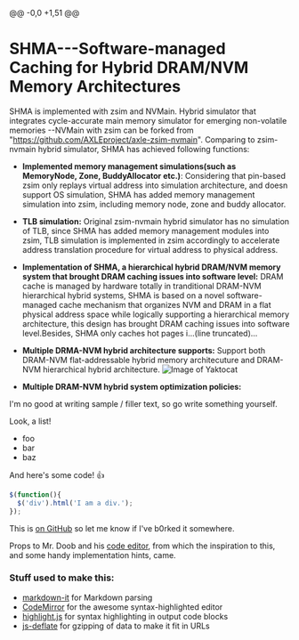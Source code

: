 @@ -0,0 +1,51 @@
# SHMA---Software-managed Caching for Hybrid DRAM/NVM Memory Architectures

SHMA is implemented with zsim and NVMain. Hybrid simulator that integrates cycle-accurate main memory simulator for emerging non-volatile memories --NVMain with zsim can be forked from "https://github.com/AXLEproject/axle-zsim-nvmain". 
Comparing to zsim-nvmain hybrid simulator, SHMA has achieved following functions:

 * **Implemented memory management simulations(such as MemoryNode, Zone, BuddyAllocator etc.)**:   Considering that pin-based zsim only replays virtual address into simulation architecture, and 
doesn support OS simulation, SHMA has added memory management simulation into zsim, including 
memory node, zone and buddy allocator.


 * **TLB simulation:** Original zsim-nvmain hybrid simulator has no simulation of TLB, since SHMA has added memory management modules into zsim, TLB simulation is implemented in zsim accordingly to accelerate address translation procedure for virtual address to physical address.

 
 * **Implementation of SHMA, a hierarchical hybrid DRAM/NVM memory system that brought DRAM caching issues into software level:** DRAM cache is managed by hardware totally in tranditional    DRAM-NVM hierarchical hybrid systems, SHMA is based on a novel software-managed cache mechanism that organizes NVM and DRAM in a flat physical address space while logically supporting a hierarchical memory architecture, this design has brought DRAM caching issues into software level.Besides, SHMA only caches hot pages i...(line truncated)...
 
 
 * **Multiple DRMA-NVM hybrid architecture supports:** Support both DRAM-NVM flat-addressable hybrid 
memory architecuture and DRAM-NVM hierarchical hybrid architecture.
![Image of Yaktocat]()
 
 *  **Multiple DRAM-NVM hybrid system optimization policies:** 


I'm no good at writing sample / filler text, so go write something yourself.

Look, a list!

 * foo
 * bar
 * baz

And here's some code! :+1:

```javascript
$(function(){
  $('div').html('I am a div.');
});
```

This is [on GitHub](https://github.com/jbt/markdown-editor) so let me know if I've b0rked it somewhere.


Props to Mr. Doob and his [code editor](http://mrdoob.com/projects/code-editor/), from which
the inspiration to this, and some handy implementation hints, came.

### Stuff used to make this:

 * [markdown-it](https://github.com/markdown-it/markdown-it) for Markdown parsing
 * [CodeMirror](http://codemirror.net/) for the awesome syntax-highlighted editor
 * [highlight.js](http://softwaremaniacs.org/soft/highlight/en/) for syntax highlighting in output code blocks
 * [js-deflate](https://github.com/dankogai/js-deflate) for gzipping of data to make it fit in URLs
